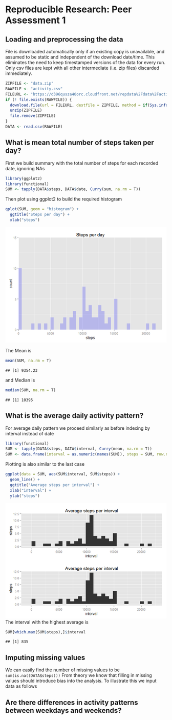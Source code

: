 # Reproducible Research: Peer Assessment 1


## Loading and preprocessing the data
File is downloaded automatically only if an existing copy is unavailable, and assumed to be static and independent of the download date/time. This eliminates the need to keep timestamped versions of the data for every run. Only csv files are kept with all other intermediate (i.e. zip files) discarded immediately.

```r
ZIPFILE <- "data.zip"
RAWFILE <- "activity.csv"
FILEURL <- "https://d396qusza40orc.cloudfront.net/repdata%2Fdata%2Factivity.zip"
if (! file.exists(RAWFILE)) {
  download.file(url = FILEURL, destfile = ZIPFILE, method = if(Sys.info()['sysname'] == "Linux") "wget" else "internal")
  unzip(ZIPFILE)
  file.remove(ZIPFILE)
}
DATA <- read.csv(RAWFILE)
```

## What is mean total number of steps taken per day?
First we build summary with the total number of steps for each recorded date, ignoring NAs

```r
library(ggplot2)
library(functional)
SUM <- tapply(DATA$steps, DATA$date, Curry(sum, na.rm = T))
```
Then plot using ggplot2 to build the required histogram 

```r
qplot(SUM, geom = "histogram") + 
  ggtitle("Steps per day") + 
  xlab("steps")
```

![](PA1_template_files/figure-html/unnamed-chunk-3-1.png) 

The Mean is

```r
mean(SUM, na.rm = T)
```

```
## [1] 9354.23
```
and Median is 

```r
median(SUM, na.rm = T)
```

```
## [1] 10395
```

## What is the average daily activity pattern?
For average daily pattern we proceed similarly as before indexing by interval instead of date

```r
library(functional)
SUM <- tapply(DATA$steps, DATA$interval, Curry(mean, na.rm = T))
SUM <- data.frame(interval = as.numeric(names(SUM)), steps = SUM, row.names = NULL)
```
Plotting is also similar to the last case

```r
ggplot(data = SUM, aes(SUM$interval, SUM$steps)) + 
  geom_line() +
  ggtitle("Average steps per interval") +
  xlab("interval") +
  ylab("steps")
```

![](PA1_template_files/figure-html/unnamed-chunk-7-1.png) 
The interval with the highest average is 

```r
SUM[which.max(SUM$steps),]$interval
```

```
## [1] 835
```

## Imputing missing values
We can easily find the number of missing values to be ```sum(is.na((DATA$steps)))```
From theory we know that filling in missing values should  introduce bias into the analysis. To illustrate this we input data as follows

## Are there differences in activity patterns between weekdays and weekends?
